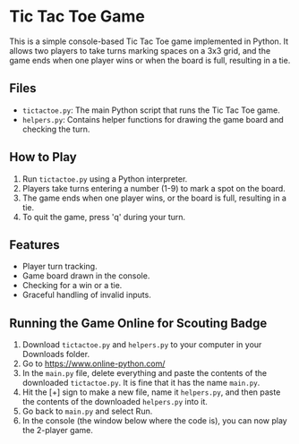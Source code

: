 # Tic Tac Toe Game

This is a simple console-based Tic Tac Toe game implemented in Python. It allows two players to take turns marking spaces on a 3x3 grid, and the game ends when one player wins or when the board is full, resulting in a tie.

## Files

- `tictactoe.py`: The main Python script that runs the Tic Tac Toe game.
- `helpers.py`: Contains helper functions for drawing the game board and checking the turn.

## How to Play

1. Run `tictactoe.py` using a Python interpreter.
2. Players take turns entering a number (1-9) to mark a spot on the board.
3. The game ends when one player wins, or the board is full, resulting in a tie.
4. To quit the game, press 'q' during your turn.

## Features

- Player turn tracking.
- Game board drawn in the console.
- Checking for a win or a tie.
- Graceful handling of invalid inputs.

## Running the Game Online for Scouting Badge
1. Download `tictactoe.py` and `helpers.py` to your computer in your Downloads folder.
2. Go to https://www.online-python.com/
3. In the `main.py` file, delete everything and paste the contents of the downloaded `tictactoe.py`. It is fine that it has the name `main.py`.
4. Hit the [+] sign to make a new file, name it `helpers.py`, and then paste the contents of the downloaded `helpers.py` into it.
5. Go back to `main.py` and select Run.
6. In the console (the window below where the code is), you can now play the 2-player game.


